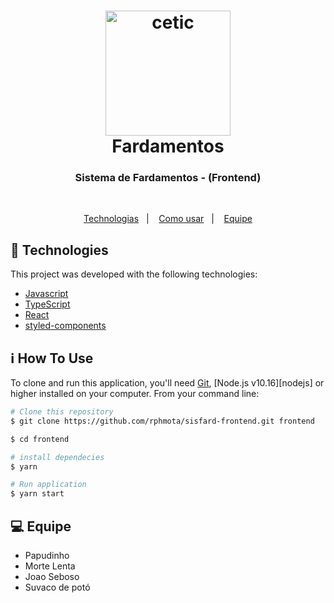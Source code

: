 <h1 align="center">
  <img alt="cetic" src=".github/logo-cetic.png" width="200px" />
   <br>
    Fardamentos
</h1>

<h3 align="center">
  Sistema de Fardamentos -  (Frontend)
</h3>

<br>

<p align="center">
  <a href="#rocket-technologies">Technologias</a>&nbsp;&nbsp;&nbsp;|&nbsp;&nbsp;&nbsp;
  <a href="#information_source-how-to-use">Como usar</a>&nbsp;&nbsp;&nbsp;|&nbsp;&nbsp;&nbsp;
  <a href="#computer-equipe">Equipe</a>
</p>

## :rocket: Technologies

This project was developed with the following technologies:

- [Javascript](https://developer.mozilla.org/pt-BR/docs/Aprender/JavaScript)
- [TypeScript](https://www.typescriptlang.org/)
- [React](https://pt-br.reactjs.org/)
- [styled-components](https://www.styled-components.com/)

## :information_source: How To Use

To clone and run this application, you'll need [Git](https://git-scm.com), [Node.js v10.16][nodejs] or higher installed on your computer. From your command line:

```bash
# Clone this repository
$ git clone https://github.com/rphmota/sisfard-frontend.git frontend

$ cd frontend

# install dependecies
$ yarn

# Run application
$ yarn start

```

## :computer: Equipe

- Papudinho
- Morte Lenta
- Joao Seboso
- Suvaco de potó

